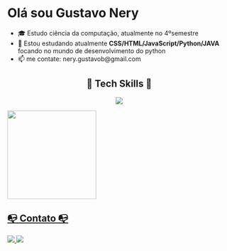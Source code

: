 <h1 align = "left"><b>Olá sou Gustavo Nery</b></h1>
<ul>
  <li>🎓 Estudo ciência da computação, atualmente no 4ºsemestre</li>
  <li>🌱 Estou estudando atualmente <b>CSS/HTML/JavaScript/Python/JAVA</b> focando no mundo de desenvolvimento do python</li> 
  <li>📫 me contate: nery.gustavob@gmail.com</li>
</ul>

<h2 align="center"> 💾	Tech Skills 💾</h2>
<p align="center">
<img src="https://skillicons.dev/icons?i=js,html,css,java,py,git&theme=dark& https://skillicons.dev"/>
</p>
<div align="left">
  <a href="https://github.com/1JlNery">
    <img height="200em" src="https://github-readme-stats.vercel.app/api/top-langs/?username=1JlNery&layout=compact&langs_count=7&theme=dra" />
</div> 

<h2 align="left">📭 Contato 📭</h2>
    <a href="mailto:nery.gustavob@gmail.com">
      <img src="https://skillicons.dev/icons?i=gmail&theme=dark  https://skillicons.dev"/>
    </a>
    <a href="https://www.linkedin.com/in/gustavo-nery-98a819214/">
        <img src="https://skillicons.dev/icons?i=linkedin&theme=dark https://skillicons.dev"/>
    </a>
